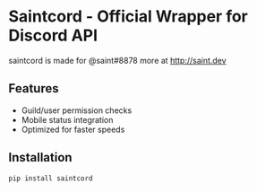 # Saintcord - Official Wrapper for Discord API

saintcord is made for @saint#8878 more at http://saint.dev

## Features
- Guild/user permission checks
- Mobile status integration
- Optimized for faster speeds

## Installation
```bash
pip install saintcord
